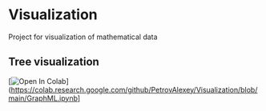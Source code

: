 # Visualization
Project for visualization of mathematical data

## Tree visualization

[![Open In Colab](https://colab.research.google.com/assets/colab-badge.svg)](https://colab.research.google.com/github/PetrovAlexey/Visualization/blob/main/GraphML.ipynb]
